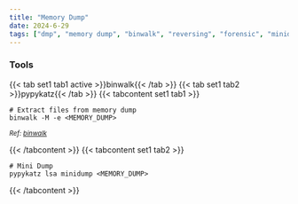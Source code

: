 ```yaml
---
title: "Memory Dump"
date: 2024-6-29
tags: ["dmp", "memory dump", "binwalk", "reversing", "forensic", "minidump"]
---
```


### Tools

{{< tab set1 tab1 active >}}binwalk{{< /tab >}}
{{< tab set1 tab2 >}}pypykatz{{< /tab >}}
{{< tabcontent set1 tab1 >}}

<div>

```console
# Extract files from memory dump
binwalk -M -e <MEMORY_DUMP>
```

</div>

<small>*Ref: [binwalk](https://github.com/ReFirmLabs/binwalk)*</small>

{{< /tabcontent >}}
{{< tabcontent set1 tab2 >}}

<div>

```console
# Mini Dump
pypykatz lsa minidump <MEMORY_DUMP>
```

</div>

{{< /tabcontent >}}

<br>